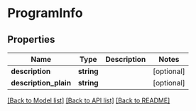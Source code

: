 # ProgramInfo

## Properties
Name | Type | Description | Notes
------------ | ------------- | ------------- | -------------
**description** | **string** |  | [optional] 
**description_plain** | **string** |  | [optional] 

[[Back to Model list]](../README.md#documentation-for-models) [[Back to API list]](../README.md#documentation-for-api-endpoints) [[Back to README]](../README.md)


